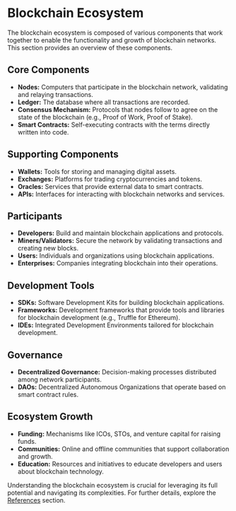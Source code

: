 # Blockchain Ecosystem

The blockchain ecosystem is composed of various components that work together to enable the functionality and growth of blockchain networks. This section provides an overview of these components.

## Core Components
- **Nodes:** Computers that participate in the blockchain network, validating and relaying transactions.
- **Ledger:** The database where all transactions are recorded.
- **Consensus Mechanism:** Protocols that nodes follow to agree on the state of the blockchain (e.g., Proof of Work, Proof of Stake).
- **Smart Contracts:** Self-executing contracts with the terms directly written into code.

## Supporting Components
- **Wallets:** Tools for storing and managing digital assets.
- **Exchanges:** Platforms for trading cryptocurrencies and tokens.
- **Oracles:** Services that provide external data to smart contracts.
- **APIs:** Interfaces for interacting with blockchain networks and services.

## Participants
- **Developers:** Build and maintain blockchain applications and protocols.
- **Miners/Validators:** Secure the network by validating transactions and creating new blocks.
- **Users:** Individuals and organizations using blockchain applications.
- **Enterprises:** Companies integrating blockchain into their operations.

## Development Tools
- **SDKs:** Software Development Kits for building blockchain applications.
- **Frameworks:** Development frameworks that provide tools and libraries for blockchain development (e.g., Truffle for Ethereum).
- **IDEs:** Integrated Development Environments tailored for blockchain development.

## Governance
- **Decentralized Governance:** Decision-making processes distributed among network participants.
- **DAOs:** Decentralized Autonomous Organizations that operate based on smart contract rules.

## Ecosystem Growth
- **Funding:** Mechanisms like ICOs, STOs, and venture capital for raising funds.
- **Communities:** Online and offline communities that support collaboration and growth.
- **Education:** Resources and initiatives to educate developers and users about blockchain technology.

Understanding the blockchain ecosystem is crucial for leveraging its full potential and navigating its complexities. For further details, explore the [References](09_References.md) section.
